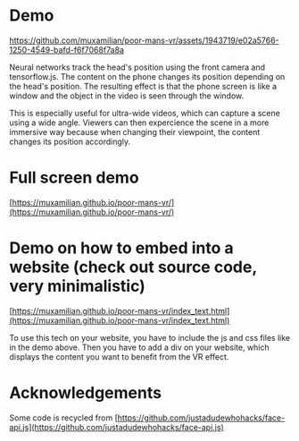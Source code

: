 # Demo
https://github.com/muxamilian/poor-mans-vr/assets/1943719/e02a5766-1250-4549-bafd-f6f7068f7a8a

Neural networks track the head's position using the front camera and tensorflow.js. The content on the phone changes its position depending on the head's position. The resulting effect is that the phone screen is like a window and the object in the video is seen through the window. 

This is especially useful for ultra-wide videos, which can capture a scene using a wide angle. Viewers can then expercience the scene in a more immersive way because when changing their viewpoint, the content changes its position accordingly. 

# Full screen demo
[https://muxamilian.github.io/poor-mans-vr/](https://muxamilian.github.io/poor-mans-vr/)

# Demo on how to embed into a website (check out source code, very minimalistic)
[https://muxamilian.github.io/poor-mans-vr/index_text.html](https://muxamilian.github.io/poor-mans-vr/index_text.html)

To use this tech on your website, you have to include the js and css files like in the demo above. Then you have to add a div on your website, which displays the content you want to benefit from the VR effect. 

# Acknowledgements
Some code is recycled from [https://github.com/justadudewhohacks/face-api.js](https://github.com/justadudewhohacks/face-api.js)
